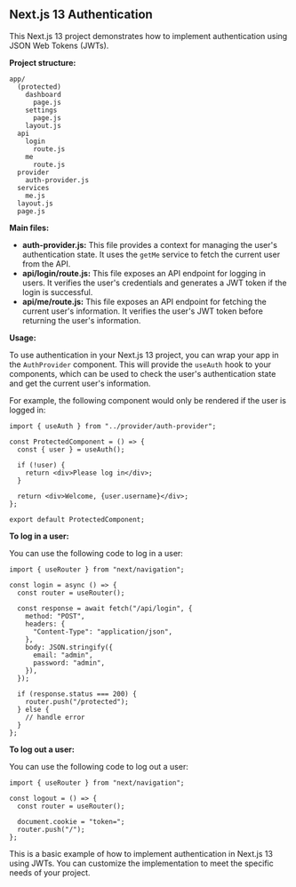 
## Next.js 13 Authentication

This Next.js 13 project demonstrates how to implement authentication using JSON Web Tokens (JWTs).

**Project structure:**

```
app/
  (protected)
    dashboard
      page.js
    settings
      page.js
    layout.js
  api
    login
      route.js
    me
      route.js
  provider
    auth-provider.js
  services
    me.js
  layout.js
  page.js

```

**Main files:**

-   **auth-provider.js:**  This file provides a context for managing the user's authentication state. It uses the  `getMe`  service to fetch the current user from the API.
-   **api/login/route.js:**  This file exposes an API endpoint for logging in users. It verifies the user's credentials and generates a JWT token if the login is successful.
-   **api/me/route.js:**  This file exposes an API endpoint for fetching the current user's information. It verifies the user's JWT token before returning the user's information.

**Usage:**

To use authentication in your Next.js 13 project, you can wrap your app in the `AuthProvider` component. This will provide the `useAuth` hook to your components, which can be used to check the user's authentication state and get the current user's information.

For example, the following component would only be rendered if the user is logged in:

```
import { useAuth } from "../provider/auth-provider";

const ProtectedComponent = () => {
  const { user } = useAuth();

  if (!user) {
    return <div>Please log in</div>;
  }

  return <div>Welcome, {user.username}</div>;
};

export default ProtectedComponent;

```

**To log in a user:**

You can use the following code to log in a user:

```
import { useRouter } from "next/navigation";

const login = async () => {
  const router = useRouter();

  const response = await fetch("/api/login", {
    method: "POST",
    headers: {
      "Content-Type": "application/json",
    },
    body: JSON.stringify({
      email: "admin",
      password: "admin",
    }),
  });

  if (response.status === 200) {
    router.push("/protected");
  } else {
    // handle error
  }
};

```

**To log out a user:**

You can use the following code to log out a user:

```
import { useRouter } from "next/navigation";

const logout = () => {
  const router = useRouter();

  document.cookie = "token=";
  router.push("/");
};

```

This is a basic example of how to implement authentication in Next.js 13 using JWTs. You can customize the implementation to meet the specific needs of your project.
